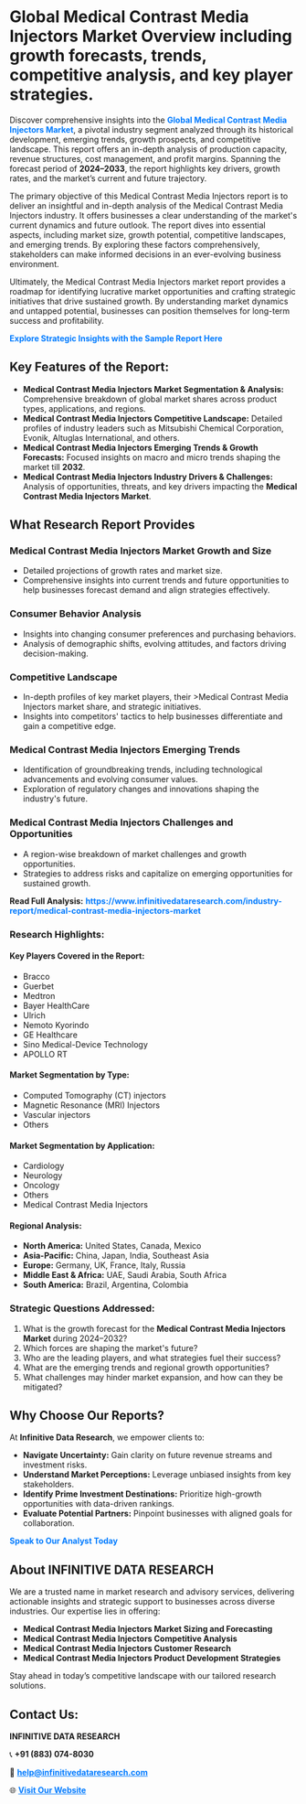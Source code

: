 <h1>Global Medical Contrast Media Injectors Market Overview including growth forecasts, trends, competitive analysis, and key player strategies.</h1>
<p>
Discover comprehensive insights into the 
<a href="https://www.infinitivedataresearch.com/industry-report/medical-contrast-media-injectors-market" rel="dofollow" style="color: #007BFF; text-decoration: none;"><strong>Global Medical Contrast Media Injectors Market</strong></a>, a pivotal industry segment analyzed through its historical development, emerging trends, growth prospects, and competitive landscape. This report offers an in-depth analysis of production capacity, revenue structures, cost management, and profit margins. Spanning the forecast period of <strong>2024–2033</strong>, the report highlights key drivers, growth rates, and the market’s current and future trajectory.
</p>
<p>
The primary objective of this Medical Contrast Media Injectors report is to deliver an insightful and in-depth analysis of the Medical Contrast Media Injectors industry. It offers businesses a clear understanding of the market's current dynamics and future outlook. The report dives into essential aspects, including market size, growth potential, competitive landscapes, and emerging trends. By exploring these factors comprehensively, stakeholders can make informed decisions in an ever-evolving business environment.
</p>
<p>
Ultimately, the Medical Contrast Media Injectors market report provides a roadmap for identifying lucrative market opportunities and crafting strategic initiatives that drive sustained growth. By understanding market dynamics and untapped potential, businesses can position themselves for long-term success and profitability.
</p>
<p>
<a href="https://www.infinitivedataresearch.com/request-sample/reportId=103631" style="color: #007BFF; text-decoration: none;"><strong>Explore Strategic Insights with the Sample Report Here</strong></a>
</p>

<h2>Key Features of the Report:</h2>
<ul>
<li><strong>Medical Contrast Media Injectors Market Segmentation & Analysis:</strong> Comprehensive breakdown of global market shares across product types, applications, and regions.</li>
<li><strong>Medical Contrast Media Injectors Competitive Landscape:</strong> Detailed profiles of industry leaders such as Mitsubishi Chemical Corporation, Evonik, Altuglas International, and others.</li>
<li><strong>Medical Contrast Media Injectors Emerging Trends & Growth Forecasts:</strong> Focused insights on macro and micro trends shaping the market till <strong>2032</strong>.</li>
<li><strong>Medical Contrast Media Injectors Industry Drivers & Challenges:</strong> Analysis of opportunities, threats, and key drivers impacting the <strong>Medical Contrast Media Injectors Market</strong>.</li>
</ul>

<h2>What Research Report Provides</h2>
<h3>Medical Contrast Media Injectors Market Growth and Size</h3>
<ul>
<li>Detailed projections of growth rates and market size.</li>
<li>Comprehensive insights into current trends and future opportunities to help businesses forecast demand and align strategies effectively.</li>
</ul>

<h3>Consumer Behavior Analysis</h3>
<ul>
<li>Insights into changing consumer preferences and purchasing behaviors.</li>
<li>Analysis of demographic shifts, evolving attitudes, and factors driving decision-making.</li>
</ul>

<h3>Competitive Landscape</h3>
<ul>
<li>In-depth profiles of key market players, their >Medical Contrast Media Injectors market share, and strategic initiatives.</li>
<li>Insights into competitors' tactics to help businesses differentiate and gain a competitive edge.</li>
</ul>

<h3>Medical Contrast Media Injectors Emerging Trends</h3>
<ul>
<li>Identification of groundbreaking trends, including technological advancements and evolving consumer values.</li>
<li>Exploration of regulatory changes and innovations shaping the industry's future.</li>
</ul>

<h3>Medical Contrast Media Injectors Challenges and Opportunities</h3>
<ul>
<li>A region-wise breakdown of market challenges and growth opportunities.</li>
<li>Strategies to address risks and capitalize on emerging opportunities for sustained growth.</li>
</ul>
<p><strong>Read Full Analysis:</strong> <a href="https://www.infinitivedataresearch.com/industry-report/medical-contrast-media-injectors-market" rel="dofollow" style="color: #007BFF; text-decoration: none;"><strong>https://www.infinitivedataresearch.com/industry-report/medical-contrast-media-injectors-market</strong></a></p>
<h3>Research Highlights:</h3>
<h4>Key Players Covered in the Report:</h4>
<ul><li>Bracco</li><li>Guerbet</li><li>Medtron</li><li>Bayer HealthCare</li><li>Ulrich</li><li>Nemoto Kyorindo</li><li>GE Healthcare</li><li>Sino Medical-Device Technology</li><li>APOLLO RT</li></ul>
<h4>Market Segmentation by Type:</h4>
<ul><li>Computed Tomography (CT) injectors</li><li>Magnetic Resonance (MRI) Injectors</li><li>Vascular injectors</li><li>Others</li></ul>
<h4>Market Segmentation by Application:</h4>
<ul><li>Cardiology</li><li>Neurology</li><li>Oncology</li><li>Others</li><li>Medical Contrast Media Injectors</li></ul>

<h4>Regional Analysis:</h4>
<ul>
<li><strong>North America:</strong> United States, Canada, Mexico</li>
<li><strong>Asia-Pacific:</strong> China, Japan, India, Southeast Asia</li>
<li><strong>Europe:</strong> Germany, UK, France, Italy, Russia</li>
<li><strong>Middle East & Africa:</strong> UAE, Saudi Arabia, South Africa</li>
<li><strong>South America:</strong> Brazil, Argentina, Colombia</li>
</ul>

<h3>Strategic Questions Addressed:</h3>
<ol>
<li>What is the growth forecast for the <strong>Medical Contrast Media Injectors Market</strong> during 2024–2032?</li>
<li>Which forces are shaping the market's future?</li>
<li>Who are the leading players, and what strategies fuel their success?</li>
<li>What are the emerging trends and regional growth opportunities?</li>
<li>What challenges may hinder market expansion, and how can they be mitigated?</li>
</ol>

<h2>Why Choose Our Reports?</h2>
<p>At <strong>Infinitive Data Research</strong>, we empower clients to:</p>
<ul>
<li><strong>Navigate Uncertainty:</strong> Gain clarity on future revenue streams and investment risks.</li>
<li><strong>Understand Market Perceptions:</strong> Leverage unbiased insights from key stakeholders.</li>
<li><strong>Identify Prime Investment Destinations:</strong> Prioritize high-growth opportunities with data-driven rankings.</li>
<li><strong>Evaluate Potential Partners:</strong> Pinpoint businesses with aligned goals for collaboration.</li>
</ul>
<p><a href="https://www.infinitivedataresearch.com/industry-report/medical-contrast-media-injectors-market" rel="dofollow" style="color: #007BFF; text-decoration: none;"><strong>Speak to Our Analyst Today</strong></a></p>

<h2>About INFINITIVE DATA RESEARCH</h2>
<p>We are a trusted name in market research and advisory services, delivering actionable insights and strategic support to businesses across diverse industries. Our expertise lies in offering:</p>
<ul>
<li><strong>Medical Contrast Media Injectors Market Sizing and Forecasting</strong></li>
<li><strong>Medical Contrast Media Injectors Competitive Analysis</strong></li>
<li><strong>Medical Contrast Media Injectors Customer Research</strong></li>
<li><strong>Medical Contrast Media Injectors Product Development Strategies</strong></li>
</ul>
<p>Stay ahead in today’s competitive landscape with our tailored research solutions.</p>

<h2>Contact Us:</h2>
<p><strong>INFINITIVE DATA RESEARCH</strong></p>
<p>📞 <strong>+91 (883) 074-8030</strong></p>
<p>📧 <strong><a href="mailto:help@infinitivedataresearch.com" style="color: #007BFF;">help@infinitivedataresearch.com</a></strong></p>
<p>🌐 <strong><a href="https://www.infinitivedataresearch.com" rel="dofollow" style="color: #007BFF;">Visit Our Website</a></strong></p>